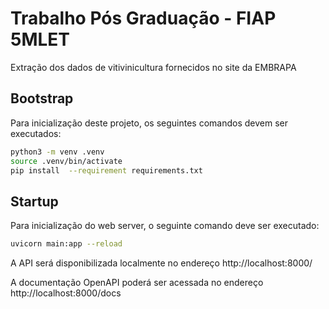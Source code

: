 # Trabalho Pós Graduação - FIAP 5MLET

Extração dos dados de vitivinicultura fornecidos no site da EMBRAPA

## Bootstrap

Para inicialização deste projeto, os seguintes comandos devem ser executados:

```bash
python3 -m venv .venv
source .venv/bin/activate
pip install  --requirement requirements.txt
```

## Startup

Para inicialização do web server, o seguinte comando deve ser executado:

```bash
uvicorn main:app --reload
```

A API será disponibilizada localmente no endereço http://localhost:8000/

A documentação OpenAPI poderá ser acessada no endereço http://localhost:8000/docs